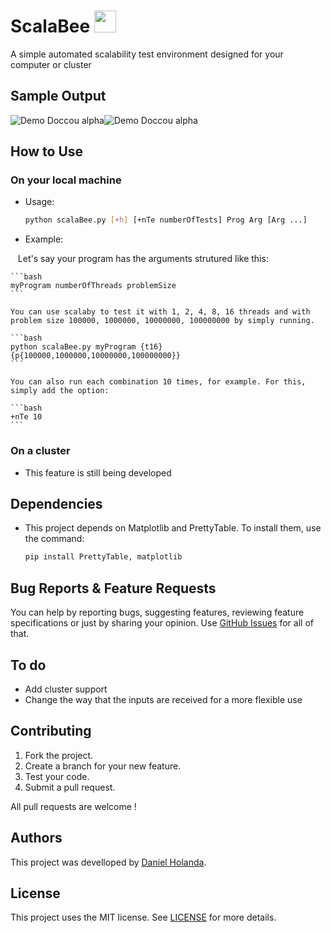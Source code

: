
# ScalaBee <img src="https://github.com/danielholanda/ScalaBee/blob/master/media/Bee?raw=true" width="35">
A simple automated scalability test environment designed for your computer or cluster

## Sample Output
![Demo Doccou alpha](https://github.com/danielholanda/ScalaBee/blob/master/media/sampleOutputGraph.png?raw=true)![Demo Doccou alpha](https://github.com/danielholanda/ScalaBee/blob/master/media/sampleOutputTable.png?raw=true)


## How to Use
### On your local machine
* Usage: 

    ```bash
    python scalaBee.py [+h] [+nTe numberOfTests] Prog Arg [Arg ...]
    ```
* Example:

    Let's say your program has the arguments strutured like this:
    
    ```bash
    myProgram numberOfThreads problemSize
    ```
    
    You can use scalaby to test it with 1, 2, 4, 8, 16 threads and with problem size 100000, 1000000, 10000000, 100000000 by simply running.
    
    ```bash
    python scalaBee.py myProgram {t16} {p{100000,1000000,10000000,100000000}}
    ```
    
    You can also run each combination 10 times, for example. For this, simply add the option:
    
    ```bash
    +nTe 10 
    ```

### On a cluster
* This feature is still being developed

## Dependencies 
* This project depends on Matplotlib and PrettyTable. To install them, use the command:

    ```bash
    pip install PrettyTable, matplotlib
    ```

## Bug Reports & Feature Requests
You can help by reporting bugs, suggesting features, reviewing feature specifications or just by sharing your opinion.
Use [GitHub Issues](https://github.com/TheFighters/Smith-Waterman/issues) for all of that.

## To do
* Add cluster support
* Change the way that the inputs are received for a more flexible use
    
    
## Contributing
1. Fork the project.
2. Create a branch for your new feature.
3. Test your code.
5. Submit a pull request.

All pull requests are welcome !

## Authors
This project was develloped by [Daniel Holanda](https://github.com/danielholanda/).

## License
This project uses the MIT license. See [LICENSE](https://github.com/danielholanda/ScalaBee/blob/master/LICENSE) for more details.
